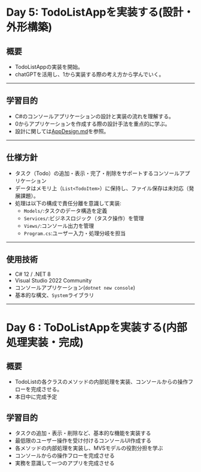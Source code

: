 # Day 5: TodoListAppを実装する(設計・外形構築)

## 概要
- TodoListAppの実装を開始。
- chatGPTを活用し、1から実装する際の考え方から学んでいく。

---

## 学習目的
- C#のコンソールアプリケーションの設計と実装の流れを理解する。
- 0からアプリケーションを作成する際の設計手法を重点的に学ぶ。
- 設計に関しては[AppDesign.md](./AppDesign.md)を参照。

---

## 仕様方針
- タスク（Todo）の追加・表示・完了・削除をサポートするコンソールアプリケーション
- データはメモリ上（`List<TodoItem>`）に保持し、ファイル保存は未対応（発展課題）。
- 処理は以下の構成で責任分離を意識して実装:
  - `Models/`:タスクのデータ構造を定義
  - `Services/`:ビジネスロジック（タスク操作）を管理
  - `Views/`:コンソール出力を管理
  - `Program.cs`:ユーザー入力・処理分岐を担当

---

## 使用技術
- C# 12 / .NET 8
- Visual Studio 2022 Community
- コンソールアプリケーション(`dotnet new console`)
- 基本的な構文、`System`ライブラリ

---

# Day 6 : ToDoListAppを実装する(内部処理実装・完成)

## 概要
- TodoListの各クラスのメソッドの内部処理を実装、コンソールからの操作フローを完成させる。
- 本日中に完成予定

## 学習目的
- タスクの追加・表示・削除など、基本的な機能を実装する
- 最低限のユーザー操作を受け付けるコンソールUI作成する
- 各メソッドの内部処理を実装し、MVSモデルの役割分担を学ぶ
- コンソールからの操作フローを完成させる
- 実務を意識して一つのアプリを完成させる

## 
